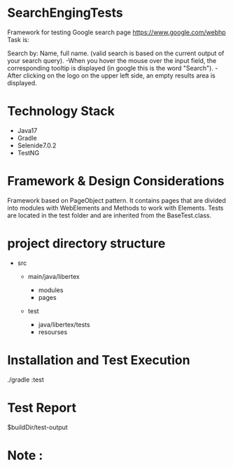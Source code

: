 # SearchEngingTests
Framework for testing Google search page https://www.google.com/webhp
Task is:

Search by: Name, full name. (valid search is based on the current output of your search query).
-When you hover the mouse over the input field, the corresponding tooltip is displayed (in google this is the word "Search").
-After clicking on the logo on the upper left side, an empty results area is displayed.

# Technology Stack
- Java17
- Gradle
- Selenide7.0.2
- TestNG
# Framework & Design Considerations
Framework based on PageObject pattern. It contains pages that are divided into modules with WebElements and Methods to work with Elements. Tests are located in the test folder and are inherited from the BaseTest.class. 

# project directory structure
- src
   - main/java/libertex 
   
     - modules 
     - pages
    
   - test
     - java/libertex/tests
     - resourses
 
# Installation and Test Execution
./gradle :test
# Test Report
 $buildDir/test-output
# Note :


 
